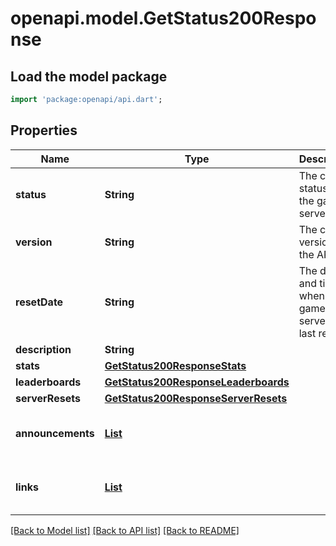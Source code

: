 # openapi.model.GetStatus200Response

## Load the model package
```dart
import 'package:openapi/api.dart';
```

## Properties
Name | Type | Description | Notes
------------ | ------------- | ------------- | -------------
**status** | **String** | The current status of the game server. | 
**version** | **String** | The current version of the API. | 
**resetDate** | **String** | The date and time when the game server was last reset. | 
**description** | **String** |  | 
**stats** | [**GetStatus200ResponseStats**](GetStatus200ResponseStats.md) |  | 
**leaderboards** | [**GetStatus200ResponseLeaderboards**](GetStatus200ResponseLeaderboards.md) |  | 
**serverResets** | [**GetStatus200ResponseServerResets**](GetStatus200ResponseServerResets.md) |  | 
**announcements** | [**List<GetStatus200ResponseAnnouncementsInner>**](GetStatus200ResponseAnnouncementsInner.md) |  | [default to const []]
**links** | [**List<GetStatus200ResponseLinksInner>**](GetStatus200ResponseLinksInner.md) |  | [default to const []]

[[Back to Model list]](../README.md#documentation-for-models) [[Back to API list]](../README.md#documentation-for-api-endpoints) [[Back to README]](../README.md)


